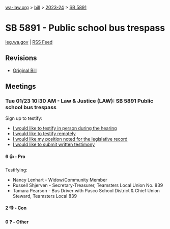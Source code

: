 [wa-law.org](/) > [bill](/bill/) > [2023-24](/bill/2023-24/) > [SB 5891](/bill/2023-24/sb/5891/)

# SB 5891 - Public school bus trespass
[leg.wa.gov](https://app.leg.wa.gov/billsummary?BillNumber=5891&Year=2023&Initiative=false) | [RSS Feed](./rss.xml)

## Revisions
* [Original Bill](1/)

## Meetings
### Tue 01/23 10:30 AM - Law & Justice (LAW): SB 5891 Public school bus trespass
Sign up to testify:
* [I would like to testify in person during the hearing](https://app.leg.wa.gov/csi/Testifier/Add?chamber=House&mId=31692&aId=156906&caId=23345&tId=1)
* [I would like to testify remotely](https://app.leg.wa.gov/csi/Testifier/Add?chamber=House&mId=31692&aId=156906&caId=23345&tId=2)
* [I would like my position noted for the legislative record](https://app.leg.wa.gov/csi/Testifier/Add?chamber=House&mId=31692&aId=156906&caId=23345&tId=3)
* [I would like to submit written testimony](https://app.leg.wa.gov/csi/Testifier/Add?chamber=House&mId=31692&aId=156906&caId=23345&tId=4)

#### 6 👍 - Pro
Testifying:
* Nancy Lenhart - Widow/Community Member
* Russell Shjerven - Secretary-Treasurer,  Teamsters Local Union No. 839
* Tamara Pearson - Bus Driver with Pasco School District & Chief Union Steward, Teamsters Local 839

#### 2 👎 - Con

#### 0 ❓ - Other
